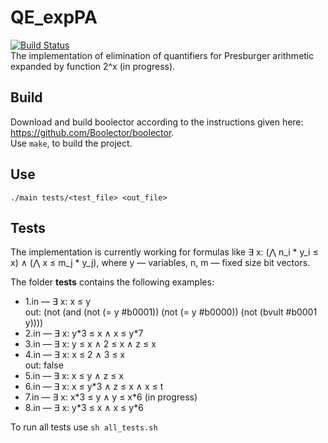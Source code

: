 # QE_expPA
[![Build Status](https://travis-ci.org/AnzhelaSukhanova/QE_expPA.svg?branch=main)](https://travis-ci.org/AnzhelaSukhanova/QE_expPA)  
The implementation of elimination of quantifiers for Presburger arithmetic expanded by function 2^x (in progress).

## Build
Download and build boolector according to the instructions given here: https://github.com/Boolector/boolector.  
Use `make`, to build the project.

## Use
`./main tests/<test_file> <out_file>`

## Tests
The implementation is currently working for formulas like ∃ x: (⋀ n\_i * y\_i ≤ x) ∧ (⋀ x ≤ m\_j * y\_j), where y — variables, n, m — fixed size bit vectors.  

The folder **tests** contains the following examples:  
* 1.in — ∃ x: x ≤ y  
out: (not (and (not (= y #b0001)) (not (= y #b0000)) (not (bvult #b0001 y))))  
* 2.in — ∃ x: y\*3 ≤ x ∧ x ≤ y\*7  
* 3.in — ∃ x: y ≤ x ∧ 2 ≤ x ∧ z ≤ x   
* 4.in — ∃ x: x ≤ 2 ∧ 3 ≤ x  
out: false  
* 5.in — ∃ x: x ≤ y ∧ z ≤ x  
* 6.in — ∃ x: x ≤ y\*3 ∧ z ≤ x ∧ x ≤ t  
* 7.in — ∃ x: x\*3 ≤ y ∧ y ≤ x\*6 (in progress)  
* 8.in — ∃ x: y\*3 ≤ x ∧ x ≤ y\*6  

To run all tests use `sh all_tests.sh`
